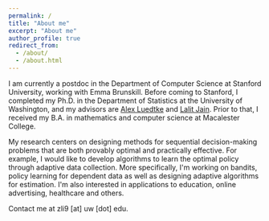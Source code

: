 ```yaml
---
permalink: /
title: "About me"
excerpt: "About me"
author_profile: true
redirect_from: 
  - /about/
  - /about.html
---
```


I am currently a postdoc in the Department of Computer Science at Stanford University, working with Emma Brunskill. Before coming to Stanford, I completed my Ph.D. in the Department of Statistics at the University of Washington, and my advisors are [Alex Luedtke](http://www.alexluedtke.com/) and [Lalit Jain](http://lalitjain.com/). Prior to that, I received my B.A. in mathematics and computer science at Macalester College.  

My research centers on designing methods for sequential decision-making problems that are both provably optimal and practically effective. For example, I would like to develop algorithms to learn the optimal policy through adaptive data collection. More specifically, I'm working on bandits, policy learning for dependent data as well as designing adaptive algorithms for estimation. I'm also interested in applications to education, online advertising, healthcare and others. 

Contact me at zli9 [at] uw [dot] edu. 
